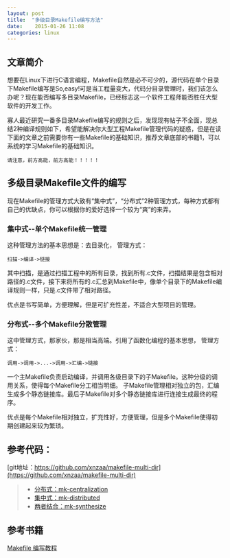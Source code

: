 ```yaml
---
layout: post
title:  "多级目录Makefile编写方法"
date:    2015-01-26 11:08
categories: linux
---
```



## 文章简介

  想要在Linux下进行C语言编程，Makefile自然是必不可少的，源代码在单个目录下Makefile编写是So,easy!可是当工程量变大，代码分目录管理时，我们该怎么办呢？现在能否编写多目录Makefile，已经标志这一个软件工程师能否胜任大型软件的开发工作。
  
  寡人最近研究一番多目录Makefile编写的规则之后，发现现有帖子不全面，现总结2种编译规则如下，希望能解决你大型工程Makefile管理代码的疑惑，但是在读下面的文章之前需要你有一些Makefile的基础知识，推荐文章底部的书籍1，可以系统的学习Makefile的基础知识。

  `请注意，前方高能，前方高能！！！！！`

## 多级目录Makefile文件的编写

  现在Makefile的管理方式大致有“集中式”，“分布式”2种管理方式，每种方式都有自己的优缺点，你可以根据你的爱好选择一个较为“爽”的来弄。

### 集中式--单个Makefile统一管理

  这种管理方法的基本思想是：去目录化， 管理方式：
    
  `扫描->编译->链接`
  
  其中扫描，是通过扫描工程中的所有目录，找到所有.c文件，扫描结果是包含相对路径的.c文件，接下来将所有的.c汇总到Makefile中，像单个目录下的Makefile编译规则一样，只是.c文件带了相对路径。

  优点是书写简单，方便理解，但是可扩充性差，不适合大型项目的管理。

### 分布式--多个Makefile分散管理
  这中管理方式，那家伙，那是相当高端。引用了函数化编程的基本思想， 管理方式：

  `调用->调用->...->调用->汇编->链接`
  
  一个主Makefile负责启动编译，并调用各级目录下的子Makefile。这种分级的调用关系，使得每个Makefile分工相当明细。
子Makefile管理相对独立的包，汇编生成多个静态链接库。最后子Makefile对多个静态链接库进行连接生成最终的程序。

   优点是每个Makefile相对独立，扩充性好，方便管理，但是多个Makefile使得初期创建起来较为繁琐。

## 参考代码：

   [git地址：https://github.com/xnzaa/makefile-multi-dir](https://github.com/xnzaa/makefile-multi-dir)

>* [分布式：mk-centralization](https://github.com/xnzaa/makefile-multi-dir/tree/master/mk-centralization)
>* [集中式：mk-distributed](https://github.com/xnzaa/makefile-multi-dir/tree/master/mk-distributed)
>* [两者结合：mk-synthesize](https://github.com/xnzaa/makefile-multi-dir/tree/master/mk-synthesize)

## 参考书籍

   [Makefile 编写教程](http://pan.baidu.com/s/1i3glndN)
